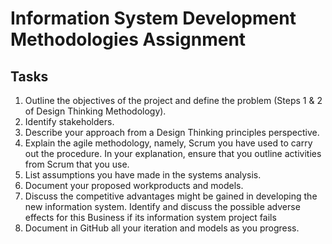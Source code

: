 # Information System Development Methodologies Assignment
## Tasks
1. Outline the objectives of the project and define the problem (Steps 1 & 2 of Design Thinking Methodology).
2. Identify stakeholders.
3. Describe your approach from a Design Thinking principles perspective.
4. Explain the agile methodology, namely, Scrum you have used to carry out the procedure. In your explanation, ensure that you outline activities from Scrum that you use.
5. List assumptions you have made in the systems analysis.
6. Document your proposed workproducts and models.
7. Discuss the competitive advantages might be gained in developing the new information system. Identify and discuss the possible adverse effects for this Business if its information system project fails
8. Document in GitHub all your iteration and models as you progress.